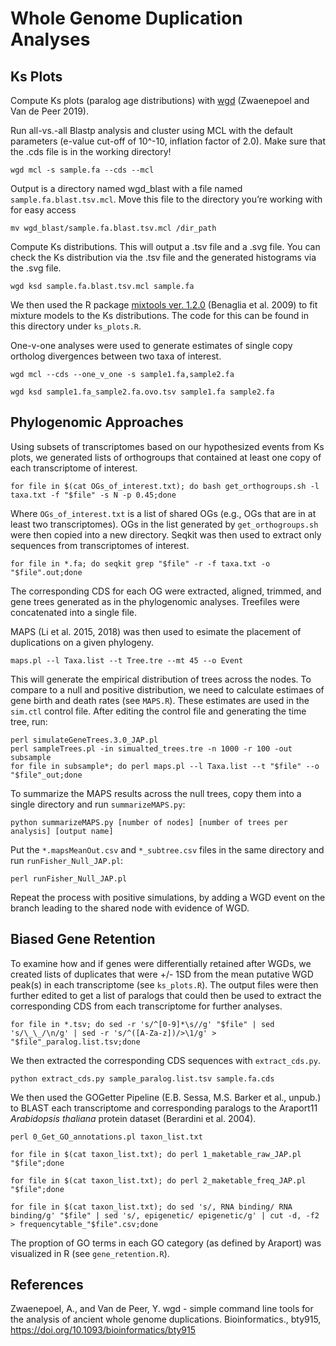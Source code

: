 # Whole Genome Duplication Analyses

## Ks Plots

Compute Ks plots (paralog age distributions) with [wgd](https://github.com/arzwa/wgd) (Zwaenepoel and Van de Peer 2019). 

Run all-vs.-all Blastp analysis and cluster using MCL with the default parameters (e-value cut-off of 10^-10, inflation factor of 2.0). Make sure that the .cds file is in the working directory!
```
wgd mcl -s sample.fa --cds --mcl
```
Output is a directory named wgd_blast with a file named `sample.fa.blast.tsv.mcl`. Move this file to the directory you’re working with for easy access
```
mv wgd_blast/sample.fa.blast.tsv.mcl /dir_path
```
Compute Ks distributions. This will output a .tsv file and a .svg file. You can check the Ks distribution via the .tsv file and the generated histograms via the .svg file.
```
wgd ksd sample.fa.blast.tsv.mcl sample.fa
```
We then used the R package [mixtools ver. 1.2.0](https://cran.r-project.org/web/packages/mixtools/mixtools.pdf) (Benaglia et al. 2009) to fit mixture models to the Ks distributions. The code for this can be found in this directory under `ks_plots.R`. 

One-v-one analyses were used to generate estimates of single copy ortholog divergences between two taxa of interest. 
```
wgd mcl --cds --one_v_one -s sample1.fa,sample2.fa 

wgd ksd sample1.fa_sample2.fa.ovo.tsv sample1.fa sample2.fa 
```

## Phylogenomic Approaches 

Using subsets of transcriptomes based on our hypothesized events from Ks plots, we generated lists of orthogroups that contained at least one copy of each transcriptome of interest. 

```
for file in $(cat OGs_of_interest.txt); do bash get_orthogroups.sh -l taxa.txt -f "$file" -s N -p 0.45;done  
```
Where `OGs_of_interest.txt` is a list of shared OGs (e.g., OGs that are in at least two transcriptomes). OGs in the list generated by `get_orthogroups.sh` were then copied into a new directory. Seqkit was then used to extract only sequences from transcriptomes of interest. 
```
for file in *.fa; do seqkit grep "$file" -r -f taxa.txt -o "$file".out;done 
```
The corresponding CDS for each OG were extracted, aligned, trimmed, and gene trees generated as in the phylogenomic analyses. Treefiles were concatenated into a single file.

MAPS (Li et al. 2015, 2018) was then used to esimate the placement of duplications on a given phylogeny. 

```
maps.pl --l Taxa.list --t Tree.tre --mt 45 --o Event
```

This will generate the empirical distribution of trees across the nodes. To compare to a null and positive distribution, we need to calculate estimaes of gene birth and death rates (see `MAPS.R`). These estimates are used in the `sim.ctl` control file. After editing the control file and generating the time tree, run:
```
perl simulateGeneTrees.3.0_JAP.pl
perl sampleTrees.pl -in simualted_trees.tre -n 1000 -r 100 -out subsample
for file in subsample*; do perl maps.pl --l Taxa.list --t "$file" --o "$file"_out;done
```
To summarize the MAPS results across the null trees, copy them into a single directory and run `summarizeMAPS.py`:
```
python summarizeMAPS.py [number of nodes] [number of trees per analysis] [output name]
```
Put the `*.mapsMeanOut.csv` and `*_subtree.csv` files in the same directory and run `runFisher_Null_JAP.pl`:
```
perl runFisher_Null_JAP.pl
```
Repeat the process with positive simulations, by adding a WGD event on the branch leading to the shared node with evidence of WGD.

## Biased Gene Retention 

To examine how and if genes were differentially retained after WGDs, we created lists of duplicates that were +/- 1SD from the mean putative WGD peak(s) in each transcriptome (see `ks_plots.R`). The output files were then further edited to get a list of paralogs that could then be used to extract the corresponding CDS from each transcriptome for further analyses. 

```
for file in *.tsv; do sed -r 's/^[0-9]*\s//g' "$file" | sed 's/\_\_/\n/g' | sed -r 's/^([A-Za-z])/>\1/g' > "$file"_paralog.list.tsv;done
```

We then extracted the corresponding CDS sequences with `extract_cds.py`. 

```
python extract_cds.py sample_paralog.list.tsv sample.fa.cds 
```

We then used the GOGetter Pipeline (E.B. Sessa, M.S. Barker et al., unpub.) to BLAST each transcriptome and corresponding paralogs to the Araport11 <i>Arabidopsis thaliana </i> protein dataset (Berardini et al. 2004). 

```
perl 0_Get_GO_annotations.pl taxon_list.txt 

for file in $(cat taxon_list.txt); do perl 1_maketable_raw_JAP.pl "$file";done

for file in $(cat taxon_list.txt); do perl 2_maketable_freq_JAP.pl "$file";done

for file in $(cat taxon_list.txt); do sed 's/, RNA binding/ RNA binding/g' "$file" | sed 's/, epigenetic/ epigenetic/g' | cut -d, -f2 > frequencytable_"$file".csv;done 

```

The proption of GO terms in each GO category (as defined by Araport) was visualized in R (see `gene_retention.R`). 


## References 

Zwaenepoel, A., and Van de Peer, Y. wgd - simple command line tools for the analysis of ancient whole genome duplications. Bioinformatics., bty915, https://doi.org/10.1093/bioinformatics/bty915
